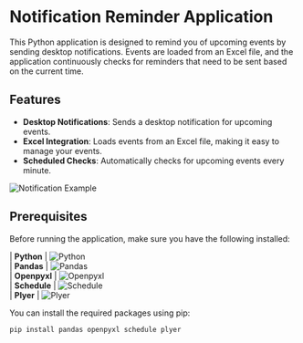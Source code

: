 # Notification Reminder Application

This Python application is designed to remind you of upcoming events by sending desktop notifications. Events are loaded from an Excel file, and the application continuously checks for reminders that need to be sent based on the current time.

## Features

- **Desktop Notifications**: Sends a desktop notification for upcoming events.
- **Excel Integration**: Loads events from an Excel file, making it easy to manage your events.
- **Scheduled Checks**: Automatically checks for upcoming events every minute.

![Notification Example](https://your-image-link.com/Screenshot(94).png)

## Prerequisites

Before running the application, make sure you have the following installed:

| **Python**    | ![Python](https://img.shields.io/badge/Python-306998?style=for-the-badge&logo=python&logoColor=white&color=306998) <br>
| **Pandas**    | ![Pandas](https://img.shields.io/badge/Pandas-150458?style=for-the-badge&logo=pandas&logoColor=white&color=150458) <br>
| **Openpyxl**  | ![Openpyxl](https://img.shields.io/badge/Openpyxl-215732?style=for-the-badge&color=215732) <br>
| **Schedule**  | ![Schedule](https://img.shields.io/badge/Schedule-0A9396?style=for-the-badge&color=0A9396) <br>
| **Plyer**     | ![Plyer](https://img.shields.io/badge/Plyer-FF6F61?style=for-the-badge&color=FF6F61) 

You can install the required packages using pip:

```bash
pip install pandas openpyxl schedule plyer
